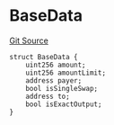 # BaseData
[Git Source](https://github.com/z0r0z/v4-router/blob/9825503402f4ebdeecdea34d1747e68d7f05f281/src/base/BaseSwapRouter.sol)


```solidity
struct BaseData {
    uint256 amount;
    uint256 amountLimit;
    address payer;
    bool isSingleSwap;
    address to;
    bool isExactOutput;
}
```

